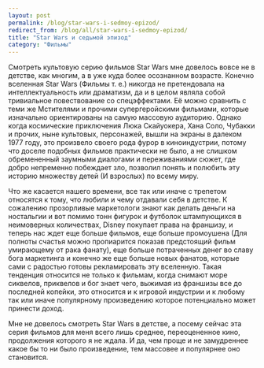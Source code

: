 ```yaml
---
layout: post
permalink: /blog/star-wars-i-sedmoy-epizod/
redirect_from: /blog/all/star-wars-i-sedmoy-epizod/
title: "Star Wars и седьмой эпизод"
category: "Фильмы"
---
```


Смотреть культовую серию фильмов Star Wars мне довелось вовсе не в детстве, как многим, а в уже куда более осознанном возрасте. Конечно вселенная Star Wars (Фильмы т. е.) никогда не претендовала на интеллектуальность или драматизм, да и в целом являла собой тривиальное повествование со спецэффектами. Её можно сравнить с теми же Мстителями и прочими супергеройскими фильмами, которые изначально ориентированы на самую массовую аудиторию. Однако когда космические приключения Люка Скайуокера, Хана Соло, Чубакки и прочих, ныне культовых, персонажей, вышли на экраны в далеком 1977 году, это произвело своего рода фурор в киноиндустрии, потому что доселе подобных фильмов практически не было, а не слишком обремененный заумными диалогами и переживаниями сюжет, где добро непременно побеждает зло, позволил понять и полюбить эту историю множеству детей (И взрослых) по всему миру.

Что же касается нашего времени, все так или иначе с трепетом относятся к тому, что любили и чему отдавали себя в детстве. К сожалению прозорливые маркетологи знают как делать деньги на ностальгии и вот помимо тонн фигурок и футболок штампующихся в неимоверных количествах, Disney покупает права на франшизу, и теперь нас ждет еще больше фильмов, еще больше промоушена (Для полноты счастья можно пропиарится показав предстоящий фильм умирающему от рака фанату), еще больше потраченных денег во славу бога маркетинга и конечно же еще больше новых фанатов, которые сами с радостью готовы рекламировать эту вселенную. Такая тенденция относится не только к фильмам, когда снимают море сиквелов, приквелов и бог знает чего, выжимая из франшизы все до последней копейки, это относится и к игровой индустрии и к любому так или иначе популярному произведению которое потенциально может принести доход.

Мне не довелось смотреть Star Wars в детстве, а посему сейчас эта серия фильмов для меня всего лишь среднее, переоцененное кино, продолжения которого я не ждала. И да, чем проще и не замудреннее какое бы то ни было произведение, тем массовее и популярнее оно становится.